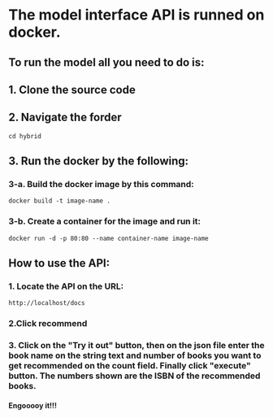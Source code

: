 
# The model interface API is runned on docker.
## To run the model all you need to do is:
## 1. Clone the source code
## 2. Navigate the forder 
`cd hybrid`
## 3. Run the docker by the following:
### 3-a. Build the docker image by this command:
`docker build -t image-name .`
### 3-b. Create a container for the image and run it:
`docker run -d -p 80:80 --name container-name image-name`


## How to use the API:

### 1. Locate the API on the URL:
`http://localhost/docs`
### 2.Click recommend
### 3. Click on the "Try it out" button, then on the json file enter the book name on the string text and number of books you want to get recommended on the count field. Finally click "execute" button. The numbers shown are the ISBN of the recommended books.


#### Engooooy it!!!
